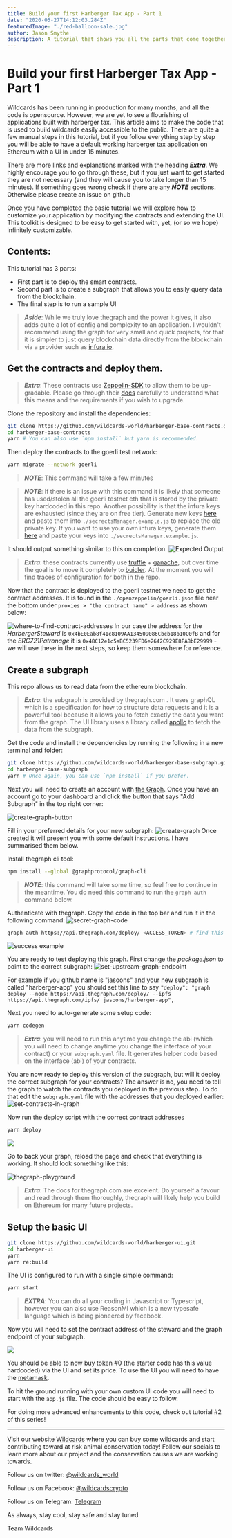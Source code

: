 ```yaml
---
title: Build your first Harberger Tax App - Part 1
date: "2020-05-27T14:12:03.284Z"
featuredImage: "./red-balloon-sale.jpg"
author: Jason Smythe
description: A tutorial that shows you all the parts that come together to create https://wildcards.world. It acts as a good starting point if you want to create your own app that uses harberger tax.
---
```


# Build your first Harberger Tax App - Part 1

Wildcards has been running in production for many months, and all the code is opensource. However, we are yet to see a flourishing of applications built with harberger tax. This article aims to make the code that is used to build wildcards easily accessible to the public. There are quite a few manual steps in this tutorial, but if you follow everything step by step you will be able to have a default working harberger tax application on Ethereum with a UI in under 15 minutes.

There are more links and explanations marked with the heading **_Extra_**. We highly encourage you to go through these, but if you just want to get started they are not necessary (and they will cause you to take longer than 15 minutes). If something goes wrong check if there are any **_NOTE_** sections. Otherwise please create an issue on github

Once you have completed the basic tutorial we will explore how to customize your application by modifying the contracts and extending the UI. This toolkit is designed to be easy to get started with, yet, (or so we hope) infinitely customizable.

## Contents:

This tutorial has 3 parts:

- First part is to deploy the smart contracts.
- Second part is to create a subgraph that allows you to easily query data from the blockchain.
- The final step is to run a sample UI

> **_Aside_**: While we truly love thegraph and the power it gives, it also adds quite a lot of config and complexity to an application. I wouldn't recommend using the graph for very small and quick projects, for that it is simpler to just query blockchain data directly from the blockchain via a provider such as [infura.io](https://infura.io).

## Get the contracts and deploy them.

> **_Extra_**: These contracts use [Zeppelin-SDK](https://github.com/OpenZeppelin/openzeppelin-sdk) to allow them to be up-gradable. Please go through their [docs](https://openzeppelin.com/sdk/) carefully to understand what this means and the requirements if you wish to upgrade.

Clone the repository and install the dependencies:

```bash
git clone https://github.com/wildcards-world/harberger-base-contracts.git
cd harberger-base-contracts
yarn # You can also use `npm install` but yarn is recommended.
```

Then deploy the contracts to the goerli test network:

```bash
yarn migrate --network goerli
```

> **_NOTE_**: This command will take a few minutes

> **_NOTE_**: If there is an issue with this command it is likely that someone has used/stolen all the goerli testnet eth that is stored by the private key hardcoded in this repo. Another possibility is that the infura keys are exhausted (since they are on free tier). Generate new keys [here](https://iancoleman.io/bip39/) and paste them into `./secrectsManager.example.js` to replace the old private key. If you want to use your own infura keys, generate them [here](https://infura.io/) and paste your keys into `./secrectsManager.example.js`.

It should output something similar to this on completion.
![Expected Output](https://i.imgur.com/InsmRtH.png)

> **_Extra_**: these contracts currently use [truffle](https://www.trufflesuite.com/docs/truffle/reference/configuration) + [ganache](https://www.trufflesuite.com/ganache), but over time the goal is to move it completely to [buidler](https://buidler.dev/). At the moment you will find traces of configuration for both in the repo.

Now that the contract is deployed to the goerli testnet we need to get the contract addresses. It is found in the `./openzeppelin/goerli.json` file near the bottom under `proxies > "the contract name" > address` as shown below:

![where-to-find-contract-addresses](https://i.imgur.com/GrASHKv.png)
In our case the address for the _HarbergerSteward_ is `0x4bE0Eab8f41c8109AA134509086Cbcb18b10C0fB` and for the _ERC721Patronage_ it is `0x48C12e1c5aBC5239FD6e2642C929E8FA8bE29999` - we will use these in the next steps, so keep them somewhere for reference.

## Create a subgraph

This repo allows us to read data from the ethereum blockchain.

> **_Extra_**: the subgraph is provided by thegraph.com . It uses graphQL which is a specification for how to structure data requests and it is a powerful tool because it allows you to fetch exactly the data you want from the graph. The UI library uses a library called [apollo](https://www.apollographql.com/) to fetch the data from the subgraph.

Get the code and install the dependencies by running the following in a new terminal and folder:

```bash
git clone https://github.com/wildcards-world/harberger-base-subgraph.git
cd harberger-base-subgraph
yarn # Once again, you can use `npm install` if you prefer.
```

Next you will need to create an account with [the Graph](https://thegraph.com). Once you have an account go to your dashboard and click the button that says "Add Subgraph" in the top right corner:

![create-graph-button](https://i.imgur.com/PsaZYQa.png)

Fill in your preferred details for your new subgraph:
![create-graph](https://i.imgur.com/DEnfDNu.png)
Once created it will present you with some default instructions. I have summarised them below.

Install thegraph cli tool:

```bash
npm install --global @graphprotocol/graph-cli
```

> **_NOTE_**: this command will take some time, so feel free to continue in the meantime. You do need this command to run the `graph auth` command below.

Authenticate with thegraph. Copy the code in the top bar and run it in the following command:
![secret-graph-code](https://i.imgur.com/WlMCvdP.png)

```bash
graph auth https://api.thegraph.com/deploy/ <ACCESS_TOKEN> # find this access token as circled in the image above.
```

![success example](https://i.imgur.com/9v6fsfP.png)

You are ready to test deploying this graph. First change the _package.json_ to point to the correct subgraph:
![set-upstream-graph-endpoint](https://i.imgur.com/ptkktvU.png)

For example if you github name is "jasoons" and your new subgraph is called "harberger-app" you should set this line to say `"deploy": "graph deploy --node https://api.thegraph.com/deploy/ --ipfs https://api.thegraph.com/ipfs/ jasoons/harberger-app",`

Next you need to auto-generate some setup code:

```bash
yarn codegen
```

> **_Extra_**: you will need to run this anytime you change the abi (which you will need to change anytime you change the interface of your contract) or your `subgraph.yaml` file. It generates helper code based on the interface (abi) of your contracts.

You are now ready to deploy this version of the subgraph, but will it deploy the correct subgraph for your contracts? The answer is no, you need to tell the graph to watch the contracts you deployed in the previous step. To do that edit the `subgraph.yaml` file with the addresses that you deployed earlier:
![set-contracts-in-graph](https://i.imgur.com/57uJWiN.png)

Now run the deploy script with the correct contract addresses

```bash
yarn deploy
```

![](https://i.imgur.com/yyIGV4S.png)

Go to back your graph, reload the page and check that everything is working. It should look something like this:

![thegraph-playground](https://i.imgur.com/XUk7WyD.png)

> **_Extra_**: The docs for thegraph.com are excelent. Do yourself a favour and read through them thoroughly, thegraph will likely help you build on Ethereum for many future projects.

## Setup the basic UI

```bash
git clone https://github.com/wildcards-world/harberger-ui.git
cd harberger-ui
yarn
yarn re:build
```

The UI is configured to run with a single simple command:

```bash
yarn start
```

> **_EXTRA_**: You can do all your coding in Javascript or Typescript, however you can also use ReasonMl which is a new typesafe language which is being pioneered by facebook.

Now you will need to set the contract address of the steward and the graph endpoint of your subgraph.

![](https://i.imgur.com/1sseS1J.png)

You should be able to now buy token #0 (the starter code has this value hardcoded) via the UI and set its price. To use the UI you will need to have the [metamask](https://metamask.io/).

To hit the ground running with your own custom UI code you will need to start with the `app.js` file. The code should be easy to follow.

For doing more advanced enhancements to this code, check out tutorial #2 of this series!

---

Visit our website [Wildcards](https://wildcards.world) where you can buy some wildcards and start contributing toward at risk animal conservation today! Follow our socials to learn more about our project and the conservation causes we are working towards.

Follow us on twitter: [@wildcards_world](https://twitter.com/wildcards_world)

Follow us on Facebook: [@wildcardscrypto](https://www.facebook.com/wildcardscrypto)

Follow us on Telegram: [Telegram](https://t.me/wildcardsworld)

As always, stay cool, stay safe and stay tuned

Team Wildcards
